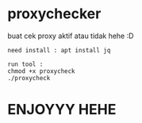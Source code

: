 # proxychecker
buat cek proxy aktif atau tidak hehe :D
```
need install : apt install jq

run tool :
chmod +x proxycheck 
./proxycheck
```
# ENJOYYY HEHE

